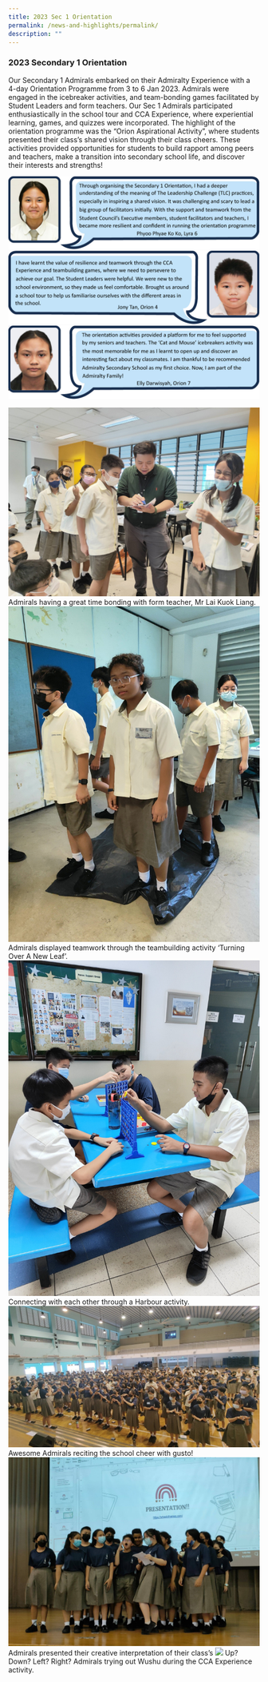 ```yaml
---
title: 2023 Sec 1 Orientation
permalink: /news-and-highlights/permalink/
description: ""
---
```

### 2023 Secondary 1 Orientation

Our Secondary 1 Admirals embarked on their Admiralty Experience with a 4-day Orientation Programme from 3 to 6 Jan 2023. Admirals were engaged in the icebreaker activities, and team-bonding games facilitated by Student Leaders and form teachers. Our Sec 1 Admirals participated enthusiastically in the school tour and CCA Experience, where experiential learning, games, and quizzes were incorporated. The highlight of the orientation programme was the “Orion Aspirational Activity”, where students presented their class’s shared vision through their class cheers. These activities provided opportunities for students to build rapport among peers and teachers, make a transition into secondary school life, and discover their interests and strengths!

![](/images/2023orientationstu1.jpg)
![](/images/2023orientationstu2.jpg)
![](/images/2023orientationstu3.jpg)

![](/images/2023_sec1orientation_photo%201.jpg)
Admirals having a great time bonding with form teacher, Mr Lai Kuok Liang.
![](/images/2023_sec1orientation_photo%202.jpg)
Admirals displayed teamwork through the teambuilding activity ‘Turning Over A New Leaf’.
![](/images/2023_sec1orientation_photo%203.jpg)
Connecting with each other through a Harbour activity.
![](/images/2023_sec1orientation_photo%204.jpg)
Awesome Admirals reciting the school cheer with gusto!
![](/images/2023_sec1orientation_photo%205.jpg)
Admirals presented their creative interpretation of their class’s
![](/images/2023_sec1orientation_photo%206.jpg)
Up? Down? Left? Right? Admirals trying out Wushu during the CCA Experience activity.





